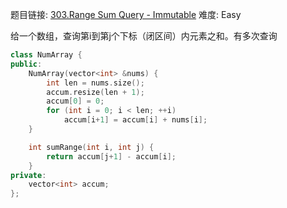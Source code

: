 题目链接: [303.Range Sum Query - Immutable][1]
难度: Easy

给一个数组，查询第i到第j个下标（闭区间）内元素之和。有多次查询

```cpp
class NumArray {
public:
    NumArray(vector<int> &nums) {
        int len = nums.size();
        accum.resize(len + 1);
        accum[0] = 0;
        for (int i = 0; i < len; ++i) 
            accum[i+1] = accum[i] + nums[i];
    }

    int sumRange(int i, int j) {
        return accum[j+1] - accum[i];
    }
private:
    vector<int> accum;
};

```

[1]: https://leetcode.com/problems/range-sum-query-immutable/